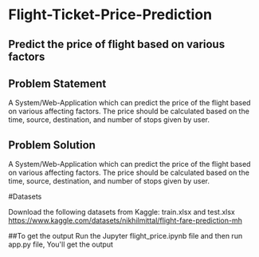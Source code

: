 # Flight-Ticket-Price-Prediction

## Predict the price of flight based on various factors

## Problem Statement
A System/Web-Application which can predict the price of the flight based on various affecting factors. The price should be calculated based on the time, source, destination, and number of stops given by user.

## Problem Solution
A System/Web-Application which can predict the price of the flight based on various affecting factors. The price should be calculated based on the time, source, destination, and number of stops given by user.

#Datasets

Download the following datasets from Kaggle: train.xlsx and test.xlsx
https://www.kaggle.com/datasets/nikhilmittal/flight-fare-prediction-mh

##To get the output
Run the Jupyter flight_price.ipynb file and then run app.py file, You'll get the output
